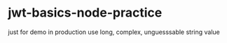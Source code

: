 # jwt-basics-node-practice

just for demo in production use long, complex, unguesssable string value